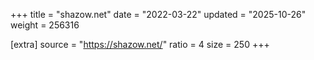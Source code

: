 +++
title = "shazow.net"
date = "2022-03-22"
updated = "2025-10-26"
weight = 256316

[extra]
source = "https://shazow.net/"
ratio = 4
size = 250
+++

